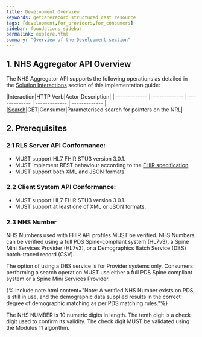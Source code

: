 ```yaml
---
title: Development Overview
keywords: getcarerecord structured rest resource
tags: [development,for_providers,for_consumers]
sidebar: foundations_sidebar
permalink: explore.html
summary: "Overview of the Development section"
---
```


## 1. NHS Aggregator API Overview

The NHS Aggregator API supports the following operations as detailed in the [Solution Interactions](overview_interactions.html) section of this implementation guide:

|Interaction|HTTP Verb|Actor|Description|
| ------------- | ------------- | ------------- | ------------- | ------------- | 
|[Search](api_interaction_search.html)|GET|Consumer|Parameterised search for pointers on the NRL|

## 2. Prerequisites

### 2.1 RLS Server API Conformance:
- MUST support HL7 FHIR STU3 version 3.0.1.
- MUST implement REST behaviour according to the [FHIR specification](http://www.hl7.org/fhir/STU3/http.html).
- MUST support both XML and JSON formats.

### 2.2 Client System API Conformance:
- MUST support HL7 FHIR STU3 version 3.0.1.
- MUST support at least one of XML or JSON formats.

### 2.3 NHS Number

NHS Numbers used with FHIR API profiles MUST be verified. NHS Numbers can be verified using a full PDS Spine-compliant system (HL7v3), a Spine Mini Services Provider (HL7v3), or a Demographics Batch Service (DBS) batch-traced record (CSV).

The option of using a DBS service is for Provider systems only. Consumers performing a search operation MUST use either a full PDS Spine compliant system or a Spine Mini Services Provider.

{% include note.html content="Note: A verified NHS Number exists on PDS, is still in use, and the demographic data supplied results in the correct degree of demographic matching as per PDS matching rules."%}

The NHS NUMBER is 10 numeric digits in length. The tenth digit is a check digit used to confirm its validity. The check digit MUST be validated using the Modulus 11 algorithm.

